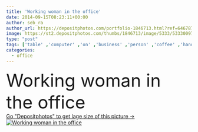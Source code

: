 ```yaml
---
title: 'Working woman in the office'
date: 2014-09-15T08:23:11+00:00
author: seb_ra
author_url: https://depositphotos.com/portfolio-1846713.html?ref=64678756
image: https://st2.depositphotos.com/thumbs/1846713/image/5333/53330097/api_thumb_450.jpg?forcejpeg=true
type: "post"
tags: ['table' ,'computer' ,'on' ,'business' ,'person' ,'coffee' ,'hand' ,'personal' ,'office' ,'suit' ,'woman' ,'cellphone' ,'keyboard' ,'phone' ,'working' ,'laptop' ,'occupation' ,'mouse' ,'job' ,'document' ,'desk' ,'touching' ,'busy' ,'in' ,'glasses' ,'successful' ,'secretary' ,'businesswoman' ,'typing' ,'career' ,'mobilephone' ]
categories: 
  - office
---
```

<div aling="center">
            <font size="60"> Working woman in the office</font>   
</div>
<div>
    <a href='https://st2.depositphotos.com/thumbs/1846713/image/5333/53330097/api_thumb_450.jpg?forcejpeg=true?ref=64678756' target=_blank > Go "Depositphotos" to get lage size of this picture ->
        <img href='https://st2.depositphotos.com/thumbs/1846713/image/5333/53330097/api_thumb_450.jpg?forcejpeg=true?ref=64678756' src='https://st2.depositphotos.com/1846713/5333/i/950/depositphotos_53330097-stock-photo-working-woman-in-the-office.jpg?forcejpeg=true' alt='Working woman in the office' >
    </a>
</div>
